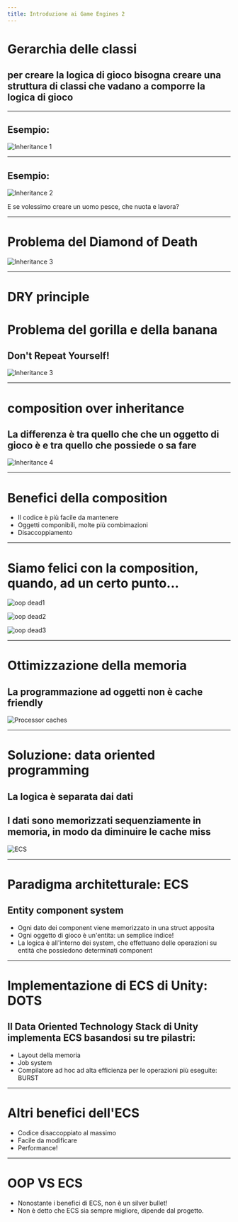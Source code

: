 ```yaml
---
title: Introduzione ai Game Engines 2 
---
```


# Gerarchia delle classi
 ## per creare la logica di gioco bisogna creare una struttura di classi che vadano a comporre la logica di gioco

---

## Esempio: 
![Inheritance 1](./inheritance1.jpg)

---

## Esempio: 
![Inheritance 2](./inheritance2.jpg)

E se volessimo creare un uomo pesce, che nuota e lavora?

---

# Problema del Diamond of Death

![Inheritance 3](./inheritance3.jpg)

---

# DRY principle
# Problema del gorilla e della banana
## Don't Repeat Yourself!

![Inheritance 3](./inheritance3.jpg)

---

# composition over inheritance
## La differenza è tra quello che che un oggetto di gioco è e tra quello che possiede o sa fare

![Inheritance 4](./inheritance4.jpg)

---

# Benefici della composition

* Il codice è più facile da mantenere
* Oggetti componibili, molte più combimazioni
* Disaccoppiamento

---

# Siamo felici con la composition, quando, ad un certo punto... 

![oop dead1](./oop-dead1.jpg)

![oop dead2](./oop-dead2.jpg)

![oop dead3](./oop-dead3.jpg)

---

# Ottimizzazione della memoria
## La programmazione ad oggetti non è cache friendly

![Processor caches](./processor-caches.jpg)

---

# Soluzione: data oriented programming
## La logica è separata dai dati
## I dati sono memorizzati sequenziamente in memoria, in modo da diminuire le cache miss

![ECS](./ecs.jpg)

---

# Paradigma architetturale: ECS
## Entity component system

* Ogni dato dei component viene memorizzato in una struct apposita
* Ogni oggetto di gioco è un'entita: un semplice indice!
* La logica è all'interno dei system, che effettuano delle operazioni su entità che possiedono determinati component

---

# Implementazione di ECS di Unity: DOTS
## Il Data Oriented Technology Stack di Unity implementa ECS basandosi su tre pilastri:
* Layout della memoria
* Job system
* Compilatore ad hoc ad alta efficienza per le operazioni più eseguite: BURST

---

# Altri benefici dell'ECS
* Codice disaccoppiato al massimo
* Facile da modificare
* Performance! 

---

# OOP VS ECS
* Nonostante i benefici di ECS, non è un silver bullet! 
* Non è detto che ECS sia sempre migliore, dipende dal progetto. 
